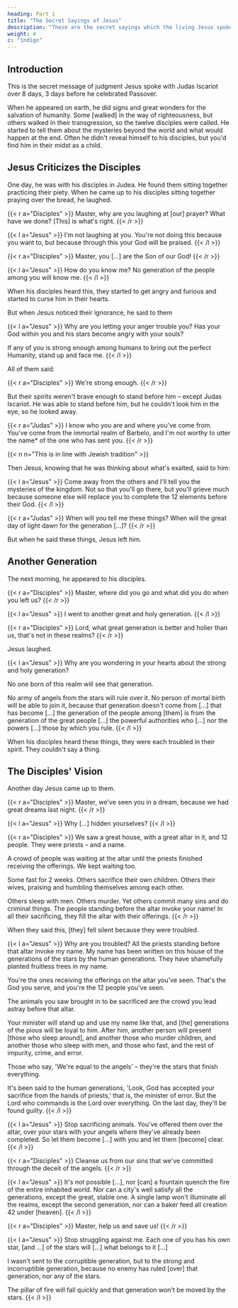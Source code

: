 ```yaml
---
heading: Part 1
title: "The Secret Sayings of Jesus" 
description: "These are the secret sayings which the living Jesus spoke and which Didymos Judas Thomas wrote down."
weight: 4
c: "indigo"
---
```



## Introduction

This is the secret message of judgment Jesus spoke with Judas Iscariot over 8 days, 3 days before he celebrated Passover.

When he appeared on earth, he did signs and great wonders for the salvation of humanity. Some [walked] in the way of righteousness, but others walked in their transgression, so the twelve disciples were called. He started to tell them about the mysteries beyond the world and what would happen at the end. Often he didn't reveal himself to his disciples, but you'd find him in their midst as a child.

 

## Jesus Criticizes the Disciples

One day, he was with his disciples in Judea. He found them sitting together practicing their piety. When he came up to his disciples sitting together praying over the bread, he laughed.

{{< r a="Disciples" >}}
Master, why are you laughing at [our] prayer? What have we done? [This] is what's right.
{{< /r >}}

{{< l a="Jesus" >}}
I'm not laughing at you. You're not doing this because you want to, but because through this your God will be praised.
{{< /l >}}

{{< r a="Disciples" >}}
Master, you […] are the Son of our God!
{{< /r >}}

{{< l a="Jesus" >}}
How do you know me? No generation of the people among you will know me.
{{< /l >}}

When his disciples heard this, they started to get angry and furious and started to curse him in their hearts.

But when Jesus noticed their ignorance, he said to them

{{< l a="Jesus" >}}
Why are you letting your anger trouble you? Has your God within you and his stars become angry with your souls? 

If any of you is strong enough among humans to bring out the perfect Humanity, stand up and face me.
{{< /l >}}


All of them said:

{{< r a="Disciples" >}}
We're strong enough.
{{< /r >}}

But their spirits weren't brave enough to stand before him – except Judas Iscariot. He was able to stand before him, but he couldn't look him in the eye, so he looked away.


{{< r a="Judas" >}}
I know who you are and where you've come from. You've come from the immortal realm of Barbelo, and I'm not worthy to utter the name* of the one who has sent you.
{{< /r >}}


{{< n n="This is in line with Jewish tradition" >}}

Then Jesus, knowing that he was thinking about what's exalted, said to him:

{{< l a="Jesus" >}}
Come away from the others and I'll tell you the mysteries of the kingdom. Not so that you'll go there, but you'll grieve much because someone else will replace you to complete the 12 elements before their God.
{{< /l >}}

{{< r a="Judas" >}}
When will you tell me these things? When will the great day of light dawn for the generation […]?
{{< /r >}}

But when he said these things, Jesus left him.
 

## Another Generation

The next morning, he appeared to his disciples.

{{< r a="Disciples" >}}
Master, where did you go and what did you do when you left us?
{{< /r >}}

{{< l a="Jesus" >}}
I went to another great and holy generation.
{{< /l >}}

{{< r a="Disciples" >}}
Lord, what great generation is better and holier than us, that's not in these realms?
{{< /r >}}

Jesus laughed.

{{< l a="Jesus" >}}
Why are you wondering in your hearts about the strong and holy generation? 

No one born of this realm will see that generation. 

No army of angels from the stars will rule over it. No person of mortal birth will be able to join it, because that generation doesn't come from […] that has become […] the generation of the people among [them] is from the generation of the great people […] the powerful authorities who […] nor the powers […] those by which you rule.
{{< /l >}}

When his disciples heard these things, they were each troubled in their spirit. They couldn't say a thing.

 
## The Disciples' Vision

Another day Jesus came up to them.

{{< r a="Disciples" >}}
Master, we've seen you in a dream, because we had great dreams last night.
{{< /r >}}

{{< l a="Jesus" >}}
Why […] hidden yourselves?
{{< /l >}}


{{< r a="Disciples" >}}
We saw a great house, with a great altar in it, and 12 people. They were priests – and a name. 

A crowd of people was waiting at the altar until the priests finished receiving the offerings. We kept waiting too.

Some fast for 2 weeks. Others sacrifice their own children. Others their wives, praising and humbling themselves among each other. 

Others sleep with men. Others murder. Yet others commit many sins and do criminal things. The people standing before the altar invoke your name! In all their sacrificing, they fill the altar with their offerings.
{{< /r >}}


When they said this, [they] fell silent because they were troubled.

{{< l a="Jesus" >}}
Why are you troubled? All the priests standing before that altar invoke my name. My name has been written on this house of the generations of the stars by the human generations. They have shamefully planted fruitless trees in my name.

You're the ones receiving the offerings on the altar you've seen. That's the God you serve, and you're the 12 people you've seen.

The animals you saw brought in to be sacrificed are the crowd you lead astray before that altar.

Your minister will stand up and use my name like that, and [the] generations of the pious will be loyal to him. After him, another person will present [those who sleep around], and another those who murder children, and another those who sleep with men, and those who fast, and the rest of impurity, crime, and error.

Those who say, 'We're equal to the angels' – they're the stars that finish everything. 

It's been said to the human generations, 'Look, God has accepted your sacrifice from the hands of priests,' that is, the minister of error. But the Lord who commands is the Lord over everything. On the last day, they'll be found guilty.
{{< /l >}}


{{< l a="Jesus" >}}
Stop sacrificing animals. You've offered them over the altar, over your stars with your angels where they've already been completed. So let them become […] with you and let them [become] clear.
{{< /l >}}


{{< r a="Disciples" >}}
Cleanse us from our sins that we've committed through the deceit of the angels.
{{< /r >}}

{{< l a="Jesus" >}}
It's not possible […], nor [can] a fountain quench the fire of the entire inhabited world. Nor can a city's well satisfy all the generations, except the great, stable one. A single lamp won't illuminate all the realms, except the second generation, nor can a baker feed all creation 42 under [heaven].
{{< /l >}}

{{< r a="Disciples" >}}
Master, help us and save us!
{{< /r >}}

{{< l a="Jesus" >}}
Stop struggling against me. Each one of you has his own star, [and …] of the stars will […] what belongs to it […] 

I wasn't sent to the corruptible generation, but to the strong and incorruptible generation, because no enemy has ruled [over] that generation, nor any of the stars.

The pillar of fire will fall quickly and that generation won't be moved by the stars.
{{< /l >}}

